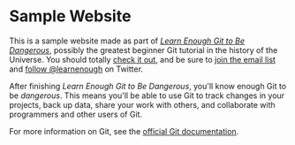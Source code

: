 # Sample Website

This is a sample website made as part of  [*Learn Enough Git to Be Dangerous*](http://learnenough.com/git-tutorial), possibly the greatest beginner Git tutorial  in the history  of the Universe. You should totally [check it out](http://learnenough.com/git-tutorial), and be sure to [join the email list](http://learnenough.com/#email_list) and [follow @learnenough](http://twitter.com/learnenough) on Twitter.

After finishing *Learn Enough Git to Be Dangerous*, you'll know enough Git to be *dangerous*. This means you'll be able to use Git to track changes in your projects, back up data, share your work with others, and collaborate with programmers and other users  of Git.

For more information on Git, see the
[official Git documentation](https://git-scm.com/).
